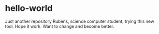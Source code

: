 # hello-world
Just another repository
Rubens, science computer student, trying this new tool.
Hope it work. Want to change and become better.
